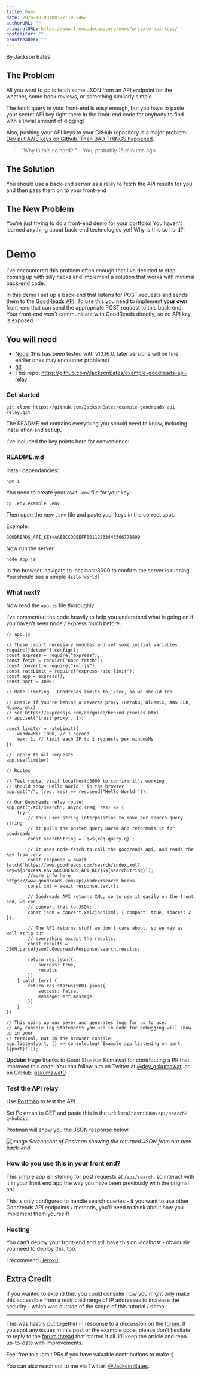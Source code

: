 ```yaml
---
title: Demo
date: 2024-10-03T00:27:10.546Z
authorURL: ""
originalURL: https://www.freecodecamp.org/news/private-api-keys/
posteditor: ""
proofreader: ""
---
```


By Jackson Bates

<!-- more -->

## The Problem

All you want to do is fetch some JSON from an API endpoint for the weather, some book reviews, or something similarly simple.

The fetch query in your front-end is easy enough, but you have to paste your secret API key right there in the front-end code for anybody to find with a trivial amount of digging!

Also, pushing your API keys to your GitHub repository is a major problem: [Dev put AWS keys on Github. Then BAD THINGS happened][1].

> "Why is this so hard?!" – You, probably 15 minutes ago

## The Solution

You should use a back-end server as a relay to fetch the API results for you and then pass them on to your front-end

## The New Problem

You're just trying to do a front-end demo for your portfolio! You haven't learned anything about back-end technologies yet! Why is this so hard?!

# Demo

I've encountered this problem often enough that I've decided to stop coming up with silly hacks and implement a solution that works with minimal back-end code.

In this demo I set up a back-end that listens for POST requests and sends them to the [GoodReads API][2]. To use this you need to implement **your own** front-end that can send the appropriate POST request to this back-end. Your front-end won't communicate with GoodReads directly, so no API key is exposed.

## You will need

-   [Node][3] (this has been tested with v10.16.0, later versions will be fine, earlier ones may encounter problems)
-   [git][4]
-   This repo: https://github.com/JacksonBates/example-goodreads-api-relay

### Get started

`git clone https://github.com/JacksonBates/example-goodreads-api-relay.git`

The README.md contains everything you should need to know, including installation and set up.

I've included the key points here for convenience:

### README.md

Install dependancies:

`npm i`

You need to create your own `.env` file for your key:

`cp .env.example .env`

Then open the new `.env` file and paste your keys in the correct spot.

Example:

```
GOODREADS_API_KEY=AABBCCDDEEFF00112233445566778899
```

Now run the server:

`node app.js`

In the browser, navigate to localhost:3000 to confirm the server is running. You should see a simple `Hello World!`

### What next?

Now read the `app.js` file thoroughly.

I've commented the code heavily to help you understand what is going on if you haven't seen node / express much before.

```
// app.js

// These import necessary modules and set some initial variables
require("dotenv").config();
const express = require("express");
const fetch = require("node-fetch");
const convert = require("xml-js");
const rateLimit = require("express-rate-limit");
const app = express();
const port = 3000;

// Rate limiting - Goodreads limits to 1/sec, so we should too

// Enable if you're behind a reverse proxy (Heroku, Bluemix, AWS ELB, Nginx, etc)
// see https://expressjs.com/en/guide/behind-proxies.html
// app.set('trust proxy', 1);

const limiter = rateLimit({
    windowMs: 1000, // 1 second
    max: 1, // limit each IP to 1 requests per windowMs
})

//  apply to all requests
app.use(limiter)

// Routes

// Test route, visit localhost:3000 to confirm it's working
// should show 'Hello World!' in the browser
app.get("/", (req, res) => res.send("Hello World!"));

// Our Goodreads relay route!
app.get("/api/search", async (req, res) => {
    try {
        // This uses string interpolation to make our search query string
        // it pulls the posted query param and reformats it for goodreads
        const searchString = `q=${req.query.q}`;

        // It uses node-fetch to call the goodreads api, and reads the key from .env
        const response = await fetch(`https://www.goodreads.com/search/index.xml?key=${process.env.GOODREADS_API_KEY}&${searchString}`);
        //more info here https://www.goodreads.com/api/index#search.books
        const xml = await response.text();

        // Goodreads API returns XML, so to use it easily on the front end, we can
        // convert that to JSON:
        const json = convert.xml2json(xml, { compact: true, spaces: 2 });

        // The API returns stuff we don't care about, so we may as well strip out
        // everything except the results:
        const results = JSON.parse(json).GoodreadsResponse.search.results;

        return res.json({
            success: true,
            results
        })
    } catch (err) {
        return res.status(500).json({
            success: false,
            message: err.message,
        })
    }
})

// This spins up our sever and generates logs for us to use.
// Any console.log statements you use in node for debugging will show up in your
// terminal, not in the browser console!
app.listen(port, () => console.log(`Example app listening on port ${port}!`));
```

**Update**: Huge thanks to Gouri Shankar Kumawat for contributing a PR that improved this code! You can follow him on Twitter at [@dev\_gskumawat][5], or on GitHub: [gskumawat0][6]

### Test the API relay

Use [Postman][7] to test the API.

Set Postman to GET and paste this in the url: `localhost:3000/api/search?q=hobbit`

Postman will show you the JSON response below.

![Image](https://www.freecodecamp.org/news/content/images/2019/10/get_request.png) _Screenshot of Postman showing the returned JSON from our new back-end_

### How do you use this in your front end?

This simple app is listening for post requests at `/api/search`, so interact with it in your front end app the way you have been previously with the original api.

This is only configured to handle search queries - if you want to use other Goodreads API endpoints / methods, you'll need to think about how you implement them yourself!

### Hosting

You can't deploy your front-end and still have this on localhost - obviously you need to deploy this, too.

I recommend [Heroku][8].

## Extra Credit

If you wanted to extend this, you could consider how you might only make this accessible from a restricted range of IP addresses to increase the security - which was outside of the scope of this tutorial / demo.

---

This was hastily put together in response to a discussion on the [forum][9]. If you spot any issues in this post or the example code, please don't hesitate to reply to the [forum thread][10] that started it all. I'll keep the article and repo up-to-date with improvements.

Feel free to submit PRs if you have valuable contributions to make :)

You can also reach out to me via Twitter: [@JacksonBates][11].

[1]: https://www.theregister.co.uk/2015/01/06/dev_blunder_shows_github_crawling_with_keyslurping_bots/
[2]: https://www.goodreads.com/api
[3]: https://nodejs.org/en/download/
[4]: https://git-scm.com/downloads
[5]: https://https://twitter.com/dev_gskumawat
[6]: https://github.com/gskumawat0
[7]: https://www.getpostman.com/
[8]: https://devcenter.heroku.com/articles/deploying-nodejs
[9]: https://www.freecodecamp.org/forum
[10]: https://www.freecodecamp.org/forum/t/trying-to-fetch-response-from-goodreads-api/323312?u=jacksonbates
[11]: https://twitter.com/jacksonbates